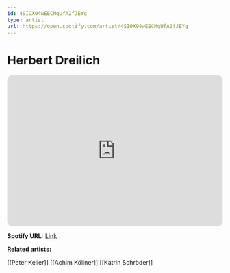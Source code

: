 ```yaml
---
id: 4SIOX94wEECMgUfA2fJEYq
type: artist
url: https://open.spotify.com/artist/4SIOX94wEECMgUfA2fJEYq
---
```

# Herbert Dreilich

<iframe style="border-radius:12px" src="https://open.spotify.com/embed/artist/4SIOX94wEECMgUfA2fJEYq" width="100%" height="352" frameBorder="0" allowfullscreen="" allow="autoplay; clipboard-write; encrypted-media; fullscreen; picture-in-picture" loading="lazy"></iframe>

**Spotify URL:** [Link](https://open.spotify.com/artist/4SIOX94wEECMgUfA2fJEYq)

**Related artists:**

[[Peter Keller]]
[[Achim Köllner]]
[[Katrin Schröder]]
